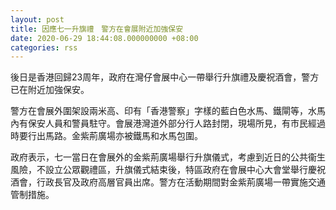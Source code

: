 ```yaml
---
layout: post
title: 因應七一升旗禮　警方在會展附近加強保安
date: 2020-06-29 18:44:08.000000000 +08:00
categories: rss
---
```


後日是香港回歸23周年，政府在灣仔會展中心一帶舉行升旗禮及慶祝酒會，警方已在附近加強保安。

警方在會展外圍架設兩米高、印有「香港警察」字樣的藍白色水馬、鐵閘等，水馬內有保安人員和警員駐守。會展港灣道外部分行人路封閉，現場所見，有市民經過時要行出馬路。金紫荊廣場亦被鐵馬和水馬包圍。

政府表示，七一當日在會展外的金紫荊廣場舉行升旗儀式，考慮到近日的公共衞生風險，不設立公眾觀禮區，升旗儀式結束後，特區政府在會展中心大會堂舉行慶祝酒會，行政長官及政府高層官員出席。警方在活動期間對金紫荊廣場一帶實施交通管制措施。
